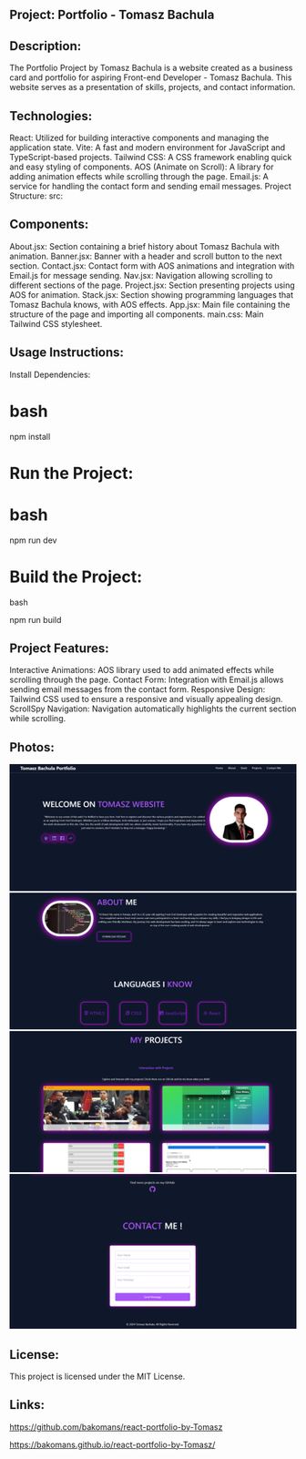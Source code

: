## Project: Portfolio - Tomasz Bachula
## Description:
The Portfolio Project by Tomasz Bachula is a website created as a business card and portfolio for aspiring Front-end Developer - Tomasz Bachula. This website serves as a presentation of skills, projects, and contact information.

## Technologies:
React: Utilized for building interactive components and managing the application state.
Vite: A fast and modern environment for JavaScript and TypeScript-based projects.
Tailwind CSS: A CSS framework enabling quick and easy styling of components.
AOS (Animate on Scroll): A library for adding animation effects while scrolling through the page.
Email.js: A service for handling the contact form and sending email messages.
Project Structure:
src:
## Components:
About.jsx: Section containing a brief history about Tomasz Bachula with animation.
Banner.jsx: Banner with a header and scroll button to the next section.
Contact.jsx: Contact form with AOS animations and integration with Email.js for message sending.
Nav.jsx: Navigation allowing scrolling to different sections of the page.
Project.jsx: Section presenting projects using AOS for animation.
Stack.jsx: Section showing programming languages that Tomasz Bachula knows, with AOS effects.
App.jsx: Main file containing the structure of the page and importing all components.
main.css: Main Tailwind CSS stylesheet.
## Usage Instructions: 
Install Dependencies:

# bash

npm install

# Run the Project:

# bash

npm run dev
# Build the Project:

bash

npm run build

## Project Features:
Interactive Animations: AOS library used to add animated effects while scrolling through the page.
Contact Form: Integration with Email.js allows sending email messages from the contact form.
Responsive Design: Tailwind CSS used to ensure a responsive and visually appealing design.
ScrollSpy Navigation: Navigation automatically highlights the current section while scrolling.
## Photos:
![photo1](image.png)
![photo2](image-1.png)
![photo3](image-2.png)
![photo4](image-3.png)

## License:
This project is licensed under the MIT License. 
## Links:
https://github.com/bakomans/react-portfolio-by-Tomasz 

https://bakomans.github.io/react-portfolio-by-Tomasz/